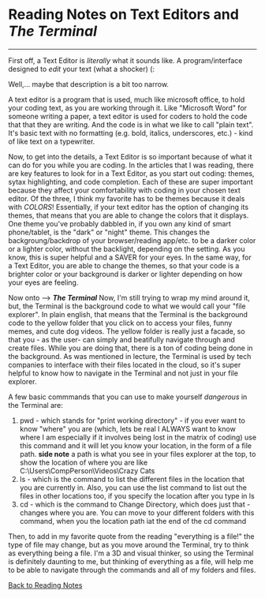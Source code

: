 # Reading Notes on Text Editors and _**The Terminal**_
---
First off, a Text Editor is *literally* what it sounds like. A program/interface designed to *edit* your text (what a shocker) (:

Well,... maybe that description is a bit too narrow.

A text editor is a program that is used, much like microsoft office, to hold your coding text, as you are working through it.
Like "Microsoft Word" for someone writing a paper, a text editor is used for coders to hold the code that that they are writing. 
And the code is in what we like to call "plain text". It's basic text with no formatting (e.g. bold, italics, underscores, etc.) - kind 
of like text on a typewriter.

Now, to get into the details, a Text Editor is so important because of what it can do for you while you are coding. In the articles that I was reading,
there are key features to look for in a Text Editor, as you start out coding: themes, sytax highlighting, and code completion. Each of these are super 
important because they affect your comfortability with coding in your chosen text editor. Of the three, I think my favorite has to be themes because it deals with 
*COLORS*! Essentially, if your text editor has the option of changing its themes, that means that you are able to change the colors that it displays. 
One theme you've probably dabbled in, if you own any kind of smart phone/tablet, is the "dark" or "night" theme. This changes the backgroung/backdrop of your 
browser/reading app/etc. to be a darker color or a lighter color, without the backlight, depending on the setting. As you know, this is super helpful and a 
SAVER for your eyes. In the same way, for a Text Editor, you are able to change the themes, so that your code is a brighter color or your background is 
darker or lighter depending on how your eyes are feeling.

Now onto --> __*The Terminal*__
Now, I'm still trying to wrap my mind around it, but, the Terminal is the background code to what we would call your "file explorer". In plain english, that means
that the Terminal is the background code to the yellow folder that you click on to access your files, funny memes, and cute dog videos. The yellow folder is really
just a facade, so that you - as the user- can simply and beatifully navigate through and create files. While you are doing that, there is a ton of coding being done
in the background. As was mentioned in lecture, the Terminal is used by tech companies to interface with their files located in the cloud, so it's super helpful to 
know how to navigate in the Terminal and not just in your file explorer.

A few basic commmands that you can use to make yourself *dangerous* in the Terminal are:
1. pwd - which stands for "print working directory" - if you ever want to know "where" you are (which, lets be real I ALWAYS want to know where I am especially if 
          it involves being lost in the matrix of coding) use this command and it will let you know your location, in the form of a file path.
          **side note** a path is what you see in your files explorer at the top, to show the location of where you are like C:\Users\CompPerson\Videos\Crazy Cats
1. ls - which is the command to list the different files in the location that you are currently in. Also, you can use the list command to list out the files in
        other locations too, if you specify the location after you type in ls
1. cd - which is the command to Change Directory, which does just that - changes where you are. You can move to your different folders with this command, when you 
        the location path iat the end of the cd command
        
Then, to add in my favorite quote from the reading "everything is a file!" the type of file may change, but as you move around the Terminal, try to think as everything 
being a file. I'm a 3D and visual thinker, so using the Terminal is definitely daunting to me, but thinking of everything as a file, will help me to be able to navigate
through the commands and all of my folders and files.

[Back to Reading Notes](README.md)